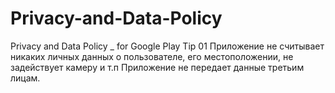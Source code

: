 # Privacy-and-Data-Policy
Privacy and Data Policy _ for Google Play
Tip 01
Приложение не считывает никаких личных данных о пользователе, его местоположении, не задействует камеру и т.п
Приложение не передает данные третьим лицам.
